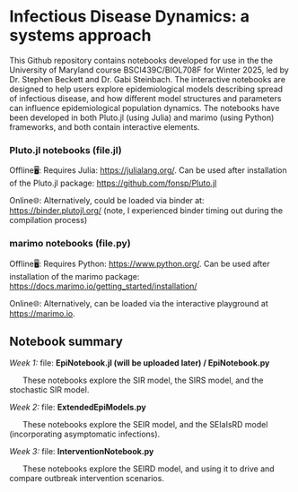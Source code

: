# Infectious Disease Dynamics: a systems approach

This Github repository contains notebooks developed for use in the the University of Maryland course BSCI439C/BIOL708F for Winter 2025, led by Dr. Stephen Beckett and Dr. Gabi Steinbach. 
The interactive notebooks are designed to help users explore epidemiological models describing spread of infectious disease, and how different model structures and parameters can influence epidemiological population dynamics.
The notebooks have been developed in both Pluto.jl (using Julia) and marimo (using Python) frameworks, and both contain interactive elements.

### Pluto.jl notebooks  (file.jl)
Offline🖥️: Requires Julia: https://julialang.org/. Can be used after installation of the Pluto.jl package: https://github.com/fonsp/Pluto.jl

Online🌐:  Alternatively, could be loaded via binder at: https://binder.plutojl.org/  (note, I experienced binder timing out during the compilation process) 

### marimo notebooks (file.py)
Offline🖥️:  Requires Python: https://www.python.org/. Can be used after installation of the marimo package: https://docs.marimo.io/getting_started/installation/

Online🌐:   Alternatively, can be loaded via the interactive playground at https://marimo.io.

## Notebook summary
*Week 1:* file: **EpiNotebook.jl (will be uploaded later) / EpiNotebook.py**

&nbsp;&nbsp;&nbsp;&nbsp;&nbsp;&nbsp;These notebooks explore the SIR model, the SIRS model, and the stochastic SIR model.

*Week 2:* file: **ExtendedEpiModels.py**

&nbsp;&nbsp;&nbsp;&nbsp;&nbsp;&nbsp;These notebooks explore the SEIR model, and the SEIaIsRD model (incorporating asymptomatic infections).

*Week 3:* file: **InterventionNotebook.py**

&nbsp;&nbsp;&nbsp;&nbsp;&nbsp;&nbsp;These notebooks explore the SEIRD model, and using it to drive and compare outbreak intervention scenarios.
